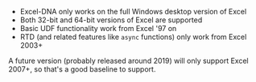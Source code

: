 * Excel-DNA only works on the full Windows desktop version of Excel
* Both 32-bit and 64-bit versions of Excel are supported
* Basic UDF functionality work from Excel '97 on
* RTD (and related features like `async` functions) only work from Excel 2003+

A future version (probably released around 2019) will only support Excel 2007+, so that's a good baseline to support.